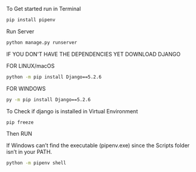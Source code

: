 To Get started run in Terminal

```bash
pip install pipenv
```

Run Server
```bash
python manage.py runserver
```
IF YOU DON'T HAVE THE DEPENDENCIES YET DOWNLOAD DJANGO

FOR LINUX/macOS
```bash
python -m pip install Django==5.2.6
```

FOR WINDOWS
```bash
py -m pip install Django==5.2.6
```
To Check if django is installed
in Virtual Environment
```bash
pip freeze
```
Then RUN


If Windows can’t find the executable (pipenv.exe) since the Scripts folder isn’t in your PATH.
```bash
python -m pipenv shell
```

